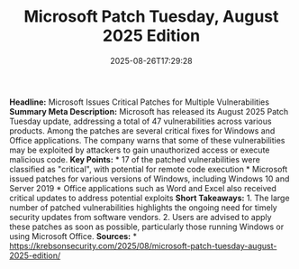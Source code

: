 ﻿---
title: "Microsoft Patch Tuesday, August 2025 Edition"
date: "2025-08-26T17:29:28"
category: "Markets"
summary: ""
slug: "microsoft patch tuesday august 2025 edition"
source_urls:
  - "https://krebsonsecurity.com/2025/08/microsoft-patch-tuesday-august-2025-edition/"
seo:
  title: "Microsoft Patch Tuesday, August 2025 Edition | Hash n Hedge"
  description: ""
  keywords: ["news", "markets", "brief"]
---
**Headline:** Microsoft Issues Critical Patches for Multiple Vulnerabilities  **Summary Meta Description:** Microsoft has released its August 2025 Patch Tuesday update, addressing a total of 47 vulnerabilities across various products. Among the patches are several critical fixes for Windows and Office applications. The company warns that some of these vulnerabilities may be exploited by attackers to gain unauthorized access or execute malicious code.  **Key Points:**  * 17 of the patched vulnerabilities were classified as "critical", with potential for remote code execution * Microsoft issued patches for various versions of Windows, including Windows 10 and Server 2019 * Office applications such as Word and Excel also received critical updates to address potential exploits  **Short Takeaways:**  1. The large number of patched vulnerabilities highlights the ongoing need for timely security updates from software vendors. 2. Users are advised to apply these patches as soon as possible, particularly those running Windows or using Microsoft Office.  **Sources:**  * https://krebsonsecurity.com/2025/08/microsoft-patch-tuesday-august-2025-edition/ 
